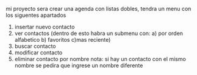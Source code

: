 mi proyecto sera crear una agenda con listas dobles, tendra un menu con los siguentes apartados
1) insertar nuevo contacto
2) ver contactos (dentro de esto habra un submenu con: a) por orden alfabetico b) favoritos c)mas reciente) 
3) buscar contacto
4) modificar contacto
5) eliminar contacto por nombre
nota: si hay un contacto con el mismo nombre se pedira que ingrese un nombre diferente

